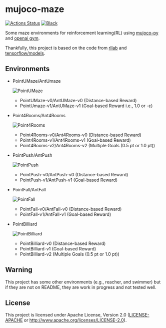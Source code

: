 # mujoco-maze
[![Actions Status](https://github.com/kngwyu/mujoco-maze/workflows/CI/badge.svg)](https://github.com/kngwyu/mujoco-maze/actions)
[![Black](https://img.shields.io/badge/code%20style-black-000.svg)](https://github.com/psf/black)

Some maze environments for reinforcement learning(RL) using [mujoco-py] and
[openai gym][gym].

Thankfully, this project is based on the code from  [rllab] and [tensorflow/models][models].

## Environments

- PointUMaze/AntUmaze

  ![PointUMaze](./screenshots/PointUMaze.png)
  - PointUMaze-v0/AntUMaze-v0 (Distance-based Reward)
  - PointUmaze-v1/AntUMaze-v1 (Goal-based Reward i.e., 1.0 or -ε)

- Point4Rooms/Ant4Rooms

  ![Point4Rooms](./screenshots/Point4Rooms.png)
  - Point4Rooms-v0/Ant4Rooms-v0 (Distance-based Reward)
  - Point4Rooms-v1/Ant4Rooms-v1 (Goal-based Reward)
  - Point4Rooms-v2/Ant4Rooms-v2 (Multiple Goals (0.5 pt or 1.0 pt))

- PointPush/AntPush

  ![PointPush](./screenshots/AntPush.png)
  - PointPush-v0/AntPush-v0 (Distance-based Reward)
  - PointPush-v1/AntPush-v1 (Goal-based Reward)

- PointFall/AntFall

  ![PointFall](./screenshots/AntFall.png)
  - PointFall-v0/AntFall-v0 (Distance-based Reward)
  - PointFall-v1/AntFall-v1 (Goal-based Reward)

- PointBilliard

  ![PointBilliard](./screenshots/PointBilliard.png)
  - PointBilliard-v0 (Distance-based Reward)
  - PointBilliard-v1 (Goal-based Reward)
  - PointBilliard-v2 (Multiple Goals (0.5 pt or 1.0 pt))

## Warning
This project has some other environments (e.g., reacher, and swimmer)
but if they are not on README, they are work in progress and
not tested well.

## License
This project is licensed under Apache License, Version 2.0
([LICENSE-APACHE](LICENSE) or http://www.apache.org/licenses/LICENSE-2.0).

[gym]: https://github.com/openai/gym
[models]: https://github.com/tensorflow/models/tree/master/research/efficient-hrl
[mujoco-py]: https://github.com/openai/mujoco-py
[rllab]: https://github.com/rll/rllab
